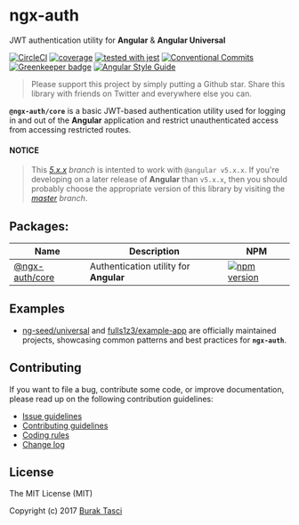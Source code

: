 # ngx-auth
JWT authentication utility for **Angular** & **Angular Universal**

[![CircleCI](https://circleci.com/gh/fulls1z3/ngx-auth.svg?style=shield)](https://circleci.com/gh/fulls1z3/ngx-auth)
[![coverage](https://codecov.io/github/fulls1z3/ngx-auth/coverage.svg?branch=master)](https://codecov.io/gh/fulls1z3/ngx-auth)
[![tested with jest](https://img.shields.io/badge/tested_with-jest-99424f.svg)](https://github.com/facebook/jest)
[![Conventional Commits](https://img.shields.io/badge/Conventional%20Commits-1.0.0-yellow.svg)](https://conventionalcommits.org)
[![Greenkeeper badge](https://badges.greenkeeper.io/fulls1z3/ngx-auth.svg)](https://greenkeeper.io/)
[![Angular Style Guide](https://mgechev.github.io/angular2-style-guide/images/badge.svg)](https://angular.io/styleguide)

> Please support this project by simply putting a Github star. Share this library with friends on Twitter and everywhere else you can.

**`@ngx-auth/core`** is a basic JWT-based authentication utility used for logging in and out of the **Angular** application
and restrict unauthenticated access from accessing restricted routes.

#### NOTICE
> This *[5.x.x] branch* is intented to work with `@angular v5.x.x`. If you're developing on a later release of **Angular**
than `v5.x.x`, then you should probably choose the appropriate version of this library by visiting the *[master] branch*.

## Packages:
Name | Description | NPM
--- | --- | ---
[@ngx-auth/core](https://github.com/fulls1z3/ngx-auth/tree/master/packages/@ngx-auth/core) | Authentication utility for **Angular** | [![npm version](https://badge.fury.io/js/%40ngx-auth%2Fcore.svg)](https://www.npmjs.com/package/@ngx-auth/core)

## Examples
- [ng-seed/universal] and [fulls1z3/example-app] are officially maintained projects, showcasing common patterns and best
practices for **`ngx-auth`**.

## Contributing
If you want to file a bug, contribute some code, or improve documentation, please read up on the following contribution guidelines:
- [Issue guidelines](CONTRIBUTING.md#submit)
- [Contributing guidelines](CONTRIBUTING.md)
- [Coding rules](CONTRIBUTING.md#rules)
- [Change log](CHANGELOG.md)

## License
The MIT License (MIT)

Copyright (c) 2017 [Burak Tasci]

[master]: https://github.com/ngx-auth/core/tree/master
[5.x.x]: https://github.com/ngx-auth/core/tree/5.x.x
[ngx-auth]: https://github.com/fulls1z3/ngx-auth
[ng-seed/universal]: https://github.com/ng-seed/universal
[fulls1z3/example-app]: https://github.com/fulls1z3/example-app
[Burak Tasci]: https://github.com/fulls1z3
